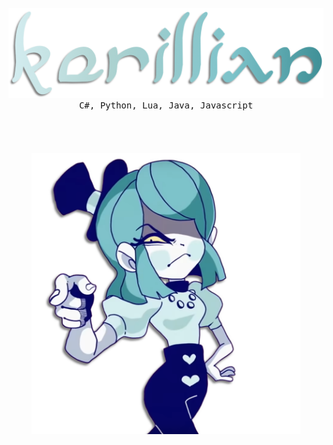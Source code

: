 <p align="center">
	<br>
	<br>
	<br>
	<a href="https://kerillian.cc">
		<img width="550" src="./media/text.png"></br>
	</a>
	<samp>
	C#, Python, Lua, Java, Javascript
	</samp>
	<br>
	<br>
	<br>
	<br>
	<br>
	<a href="https://www.youtube.com/c/DEMONDICEKAREN">
		<img height="450" src="./media/cutout.png"></br>
	</a>
	<br>
	<br>
	<br>
</p>
